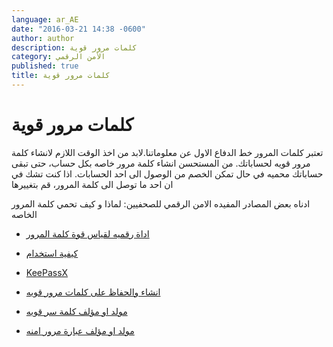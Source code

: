 ```yaml
---
language: ar_AE
date: "2016-03-21 14:38 -0600"
author: author
description: كلمات مرور قوية
category: الأمن الرقمي
published: true
title: كلمات مرور قوية
---
```


# كلمات مرور قوية
تعتبر كلمات المرور خط  الدفاع اﻻول عن معلوماتنا.ﻻبد من اخذ الوقت اللازم لانشاء كلمة مرور قويه لحساباتك. من المستحسن انشاء كلمة مرور خاصه بكل حساب، حتى تبقى حساباتك محميه في حال تمكن الخصم من الوصول الى احد الحسابات. اذا كنت تشك في ان احد ما توصل الى كلمة المرور، قم بتغييرها 

ادناه بعض المصادر المفيده
اﻻمن الرقمي للصحفيين: لماذا و كيف تحمي كلمة المرور الخاصه
 

- [اداة رقميه لقياس قوة كلمة المرور](http://bit.ly/1KFUA29)

- [كيفية استخدام ](http://www.passwordmeter.com)

- [KeePassX](http://bit.ly/1lTyQJT)

- [انشاء والحفاظ على كلمات مرور قويه](http://bit.ly/1Sk33yy)

- [مولد او مؤلف كلمة سر قويه](https://strongpasswordgenerator.com)

- [مولد او مؤلف عبارة مرور امنه](http://bit.ly/1TowzUH)

